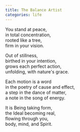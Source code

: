 ```yaml
---
title: The Balance Artist
categories: life
---
```

You stand at peace,  
in total concentration,   
rooted like a tree,  
firm in your vision.

Out of stillness,  
birthed in your intention,  
grows each perfect action,  
unfolding, with nature's grace.

Each motion is a word  
in the poetry of cause and effect,  
a step in the dance of matter,  
a note in the song of energy.

It is Being taking form,  
the Ideal becoming real,  
flowing through you,   
body, mind, and Spirit.
